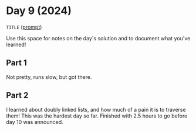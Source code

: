 # Day 9 (2024)

`TITLE` ([prompt](https://adventofcode.com/2024/day/9))

Use this space for notes on the day's solution and to document what you've learned!

## Part 1
Not pretty, runs slow, but got there.
## Part 2
I learned about doubly linked lists, and how much of a pain it is to traverse them! This was the hardest day so far. Finished with 2.5 hours to go before day 10 was announced.
